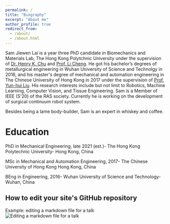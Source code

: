 ```yaml
---
permalink: /
title: "Biography"
excerpt: "About me"
author_profile: true
redirect_from: 
  - /about/
  - /about.html
---
```


Sam Jiewen Lai is a year three PhD candidate in Biomechanics and Materials Lab, The Hong Kong Polytchnic University under the supervision of [Dr. Henry K. Chu](https://www.polyu.edu.hk/me/people/academic-teaching-staff/chu-kar-hang-henry-dr/) and [Prof. Li Cheng](https://www.polyu.edu.hk/me/people/academic-teaching-staff/cheng-li-prof/). He got his bachelor’s degrees of metallurgical engineering in Wuhan University of Science and Technolgy in 2016, and his master's degree of mechanical and automation engineering in The Chinese University of Hong Kong in 2017 under the supervision of [Prof. Yun-hui Liu](http://www.mae.cuhk.edu.hk/people/list.php?name=yhliu). His research interests include but not limit to Robotics, Machine Learning, Computer Vision, and Tissue Engineering. Sam is a Member of IEEE (S'20) of the RAS society. Currently he is working on the development of surgical continuum robot system.

Besides being a lame body-builder, Sam is an expert in whiskey and coffee.




Education
======
PhD in Mechanical Engineering, late 2021 (est.)-
The Hong Kong Polytechnic University-
Hong Kong, China


MSc in Mechanical and Automation Engineering, 2017-
The Chinese University of Hong Kong
Hong Kong, China


BEng in Engineering, 2016-
Wuhan University of Science and Technology-
Wuhan, China





How to edit your site's GitHub repository
------


Example: editing a markdown file for a talk
![Editing a markdown file for a talk](/images/editing-talk.png)


